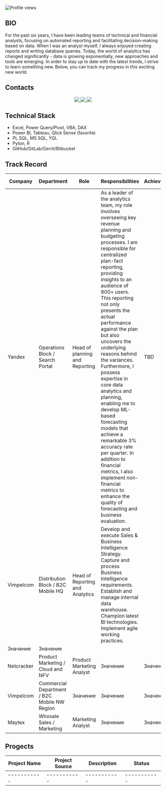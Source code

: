 ![Profile views](https://gpvc.arturio.dev/[AlexSalty])

## BIO

For the past six years, I have been leading teams of technical and financial analysts, focusing on automated reporting and facilitating decision-making based on data. When I was an analyst myself, I always enjoyed creating reports and writing database queries. Today, the world of analytics has changed significantly - data is growing exponentially, new approaches and tools are emerging. In order to stay up to date with the latest trends, I strive to learn something new. Below, you can track my progress in this exciting new world.


## Contacts

<p align='center'>
   <a href="linkedin.com/in/alexander-saltykov-04572376">
       <img src="https://img.shields.io/badge/linkedin-%230077B5.svg?&style=for-the-badge&logo=linkedin&logoColor=white"/>
   </a>
   <a href="https://t.me/alex_saltykov">
       <img src="https://img.shields.io/badge/Telegram-2CA5E0?style=for-the-badge&logo=telegram&logoColor=white"/>
   </a>
   <a href="mailto:a.saltykov.spb@gmail.com">
       <img src="https://img.shields.io/badge/Gmail-D14836?style=for-the-badge&logo=gmail&logoColor=white"/>
   </a>
</p>

## Technical Stack
*   Excel, Power Query/Pivot, VBA, DAX
*   Power BI, Tableau, Qlick Sense (favorite)
*   PL SQL, MS SQL, YQL
*   Pyton, R
*   GitHub/GitLab/Gerrit/Bitbucket

## Track Record


| Company | Department | Role | Responsibilities | Achievments |  End/Start Dates  |
|-----------|-----------|-----------|-----------|-----------|---------------|
| Yandex  | Operations Block / Search Portal  | Head of planning and Reporting  | As a leader of the analytics team, my role involves overseeing key revenue planning and budgeting processes. I am responsible for centralized plan-fact reporting, providing insights to an audience of 800+ users. This reporting not only presents the actual performance against the plan but also uncovers the underlying reasons behind the variances. Furthermore, I possess expertise in core data analytics and planning, enabling me to develop ML-based forecasting models that achieve a remarkable 3% accuracy rate per quarter. In addition to financial metrics, I also implement non-financial metrics to enhance the quality of forecasting and business evaluation.  | TBD  | 2019 - Current Position / 4yrs     |
| Vimpelcom  | Distribution Block / B2C Mobile HQ  | Head of Reporting and Analytics  | Develop and execute Sales & Business Intelligence Strategy. Capture and process Business Intelligence requirements. Establish and manage internal data warehouse. Champion latest BI technologies. Implement agile working practices.
  | Значение  | Значение      |
| Netcracker  | Product Marketing / Cloud and NFV  | Product Marketing Analyst  | Значение  | Значение  | Значение      |
| Vimpelcom  | Commercial Department / B2C Mobile NW Region  | Значение  | Значение  | Значение  | Значение      |
| Maytex  | Whosale Sales / Marketing  | Marketing Analyst  | Значение  | Значение  | Значение      |


## Progects

| Project Name | Project Source | Description | Status |
|-----------|-----------|-----------|-----------|
|-----------|-----------|-----------|-----------|
